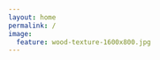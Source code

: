 ```yaml
---
layout: home
permalink: /
image:
  feature: wood-texture-1600x800.jpg
---
```


<div class="tiles">

</div><!-- /.tiles -->
